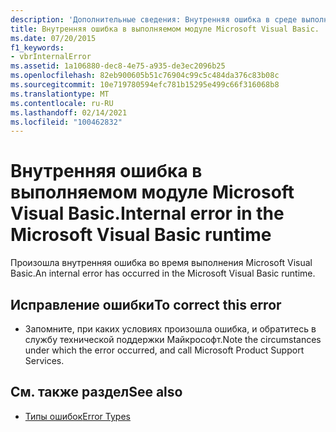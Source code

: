 ```yaml
---
description: 'Дополнительные сведения: Внутренняя ошибка в среде выполнения Microsoft Visual Basic'
title: Внутренняя ошибка в выполняемом модуле Microsoft Visual Basic.
ms.date: 07/20/2015
f1_keywords:
- vbrInternalError
ms.assetid: 1a106880-dec8-4e75-a935-de3ec2096b25
ms.openlocfilehash: 82eb900605b51c76904c99c5c484da376c83b08c
ms.sourcegitcommit: 10e719780594efc781b15295e499c66f316068b8
ms.translationtype: MT
ms.contentlocale: ru-RU
ms.lasthandoff: 02/14/2021
ms.locfileid: "100462832"
---
```

# <a name="internal-error-in-the-microsoft-visual-basic-runtime"></a><span data-ttu-id="781d7-103">Внутренняя ошибка в выполняемом модуле Microsoft Visual Basic.</span><span class="sxs-lookup"><span data-stu-id="781d7-103">Internal error in the Microsoft Visual Basic runtime</span></span>

<span data-ttu-id="781d7-104">Произошла внутренняя ошибка во время выполнения Microsoft Visual Basic.</span><span class="sxs-lookup"><span data-stu-id="781d7-104">An internal error has occurred in the Microsoft Visual Basic runtime.</span></span>  
  
## <a name="to-correct-this-error"></a><span data-ttu-id="781d7-105">Исправление ошибки</span><span class="sxs-lookup"><span data-stu-id="781d7-105">To correct this error</span></span>  
  
- <span data-ttu-id="781d7-106">Запомните, при каких условиях произошла ошибка, и обратитесь в службу технической поддержки Майкрософт.</span><span class="sxs-lookup"><span data-stu-id="781d7-106">Note the circumstances under which the error occurred, and call Microsoft Product Support Services.</span></span>  
  
## <a name="see-also"></a><span data-ttu-id="781d7-107">См. также раздел</span><span class="sxs-lookup"><span data-stu-id="781d7-107">See also</span></span>

- [<span data-ttu-id="781d7-108">Типы ошибок</span><span class="sxs-lookup"><span data-stu-id="781d7-108">Error Types</span></span>](../programming-guide/language-features/error-types.md)

